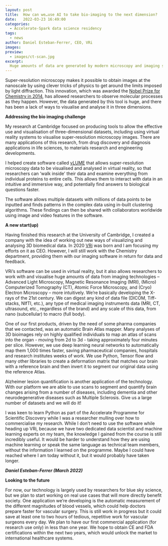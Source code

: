 ```yaml
---
layout: post
title:  How can we…use AI to take bio-imaging to the next dimension?
date:   2022-03-23 16:49:00
categories:
  - Accelerate-Spark data science residency
tags:
  - news
author: Daniel Esteban-Ferrer, CEO, VRi
images:
preview:
  - images/ct-scan.jpg
excerpt:
  Huge amounts of data are generated by modern microscopy and imaging studies. Our work helps researchers make sense of this data by visualising datasets in intuitive and immersive formats. This has applications across a range of domains, and our current work is investigating how doctors can make use of new software to analyse brain scans and prepare for surgeries.
---
```

Super-resolution microscopy makes it possible to obtain images at the nanoscale by using clever tricks of physics to get around the limits imposed by light diffraction. This innovation, which was awarded the [Nobel Prize for Chemistry in 2014](https://www.nobelprize.org/prizes/chemistry/2014/summary/), has allowed researchers to observe molecular processes as they happen. However, the data generated by this tool is huge, and there has been a lack of ways to visualise and analyse it in three dimensions.

**Addressing the bio imaging challenge**

My research at Cambridge focused on producing tools to allow the effective use and visualisation of three-dimensional datasets, including using virtual reality systems to visualise super-resolution microscopy images. There are many applications of this research, from drug discovery and diagnosis applications in life sciences, to materials research and engineering developments.

I helped create software called [vLUME](https://www.nature.com/articles/s41592-020-0962-1) that allows super-resolution microscopy data to be visualised and analysed in virtual reality, so that researchers can ‘walk inside' their data and examine everything from individual proteins to entire cells. This allows them to interact with data in an intuitive and immersive way, and potentially find answers to biological questions faster.

The software allows multiple datasets with millions of data points to be inputted and finds patterns in the complex data using in-built clustering algorithms. These findings can then be shared with collaborators worldwide using image and video features in the software.

**A new start(up)**

Having finished this research at the University of Cambridge, I created a company with the idea of working out new ways of visualizing and analysing 3D biomedical data. In 2020 [VRi](https://vri.cat) was born and I am focusing my efforts on it as CEO. However, I will still work with the Chemistry department, providing them with our imaging software in return for data and feedback.

VRi’s software can be used in virtual reality, but it also allows researchers to work with and visualise huge amounts of data from imaging technologies –  Advanced Light Microscopy, Magnetic Resonance Imaging (MRI), (Micro) Computerized Tomography (CT), Atomic Force Microscopy, and (Cryo) Electron Microscopy – more intuitively. We’re basically developing the X-rays of the 21st century. We can digest any kind of data file (DICOM, Tiff-stacks, NIfTI, etc.), any type of medical imaging instruments data (MRI, CT, ultrasound, etc., regardless of the brand) and any scale of this data, from nano (subcellular) to macro (full body).

One of our first products, driven by the need of some pharma companies that we contacted, was an automatic Brain Atlas mapper. Many analyses of 3D bioimages rely on highly qualified individuals to map an atlas of scans into the organ - moving from 2d to 3d - taking approximately four minutes per slice. However, we use deep learning neural networks to automatically map them 1,000 times faster, saving pharmaceutical companies, hospitals and research institutes weeks of work. We use Python, Tensor flow and many other libraries to create a deformation matrix that matches our brain with a reference brain and then invert it to segment our original data using the reference Atlas.

Alzheimer lesion quantification is another application of the technology. With our platform we are able to use scans to segment and quantify brain changes arising from a number of diseases, including dementia and other neurodegenerative diseases such as Multiple Sclerosis. Give us a large number of datasets and we will do it!

I was keen to learn Python as part of the Accelerate Programme for Scientific Discovery while I was a researcher mulling over how to commercialise my research. While I don’t need to use the software while heading up VRi, because we have two dedicated data scientist and machine learning experts on my team, the knowledge I gained from the course is still incredibly useful. It would be harder to understand how they are using machine learning or speak the same language as technical team members, without the information I learned on the programme. Maybe I could have reached where I am today without it, but it would probably have taken longer.

***Daniel Esteban-Ferrer (March 2022)***


**Looking to the future**

For now, our technology is largely used by researchers for blue sky science, but we plan to start working on real use cases that will more directly benefit society. One application we’re developing is the automatic measurement of the different magnitudes of blood vessels, which could help doctors prepare faster for vascular surgery. This is still work in progress but it could save at least one to two hours of tedious, repetitive work for vascular surgeons every day. We plan to have our first commercial application (for research use only) in less than one year. We hope to obtain CE and FDA certifications within the next two years, which would unlock the market to international healthcare systems.
